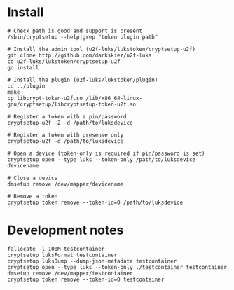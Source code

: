 
# Install

    # Check path is good and support is present
    /sbin/cryptsetup --help|grep "token plugin path"

    # Install the admin tool (u2f-luks/lukstoken/cryptsetup-u2f)
    git clone http://github.com/darkskiez/u2f-luks
    cd u2f-luks/lukstoken/cryptsetup-u2f
    go install

    # Install the plugin (u2f-luks/lukstoken/plugin)
    cd ../plugin 
    make
    cp libcrypt-token-u2f.so /lib/x86_64-linux-gnu/cryptsetup/libcryptsetup-token-u2f.so

    # Register a token with a pin/password
    cryptsetup-u2f -2 -d /path/to/luksdevice

    # Register a token with presense only
    cryptsetup-u2f -d /path/to/luksdevice

    # Open a device (token-only is required if pin/password is set)
    cryptsetup open --type luks --token-only /path/to/luksdevice devicename
   
    # Close a device
    dmsetup remove /dev/mapper/devicename

    # Remove a token
    cryptsetup token remove --token-id=0 /path/to/luksdevice


# Development notes

    fallocate -l 100M testcontainer
    cryptsetup luksFormat testcontainer 
    cryptsetup luksDump --dump-json-metadata testcontainer
    cryptsetup open --type luks --token-only ./testcontainer testcontainer
    dmsetup remove /dev/mapper/testcontainer 
    cryptsetup token remove --token-id=0 testcontainer
